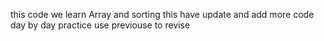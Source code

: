 this code we learn Array and sorting 
this have update and add more code day by day practice
use previouse to revise 
